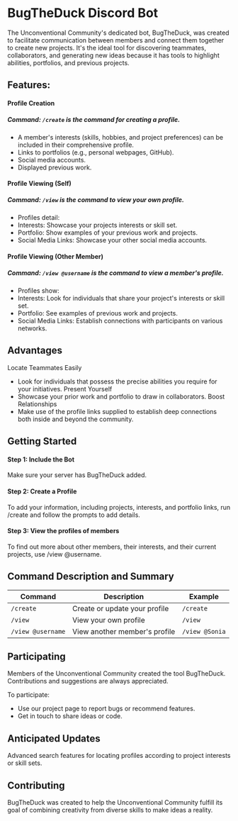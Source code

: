 # BugTheDuck Discord Bot
The Unconventional Community's dedicated bot, BugTheDuck, was created to facilitate communication between members and connect them together to create new projects. It's the ideal tool for discovering teammates, collaborators, and generating new ideas because it has tools to highlight abilities, portfolios, and previous projects.

## Features: 

#### Profile Creation
##### Command: `/create` is the command for creating a profile.

 - A member's interests (skills, hobbies, and project preferences) can be included in their comprehensive profile.
- Links to portfolios (e.g., personal webpages, GitHub).
- Social media accounts.
- Displayed previous work.

#### Profile Viewing (Self)
##### Command: `/view` is the command to view your own profile.

- Profiles detail:
- Interests: Showcase your projects interests or skill set.
- Portfolio: Show examples of your previous work and projects.
- Social Media Links: Showcase your other social media accounts.

#### Profile Viewing (Other Member)
##### Command: `/view @username` is the command to view a member's profile.

- Profiles show:
- Interests: Look for individuals that share your project's interests or skill set.
- Portfolio: See examples of previous work and projects.
- Social Media Links: Establish connections with participants on various networks.

## Advantages

Locate Teammates Easily
 - Look for individuals that possess the precise abilities you require for your initiatives.
Present Yourself
 - Showcase your prior work and portfolio to draw in collaborators.
Boost Relationships
 - Make use of the profile links supplied to establish deep connections both inside and beyond the community.

## Getting Started
#### Step 1: Include the Bot
Make sure your server has BugTheDuck added.

#### Step 2: Create a Profile
To add your information, including projects, interests, and portfolio links, run /create and follow the prompts to add details.

#### Step 3: View the profiles of members
To find out more about other members, their interests, and their current projects, use /view @username.

## Command Description and Summary

| Command | Description | Example |
| --- | --- | --- |
| `/create` | Create or update your profile | `/create` |
| `/view` | View your own profile | `/view` |
| `/view @username` | View another member's profile | `/view @Sonia` |

## Participating
Members of the Unconventional Community created the tool BugTheDuck. Contributions and suggestions are always appreciated.

To participate:

- Use our project page to report bugs or recommend features.
- Get in touch to share ideas or code.


## Anticipated Updates
Advanced search features for locating profiles according to project interests or skill sets.


## Contributing
BugTheDuck was created to help the Unconventional Community fulfill its goal of combining creativity from diverse skills to make ideas a reality.
